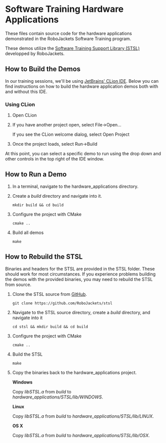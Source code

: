 # Software Training Hardware Applications #

These files contain source code for the hardware applications demonstrated in the RoboJackets Software Training program.

These demos utilize the [Software Training Support Library (STSL)](https://github.com/RoboJackets/stsl) developped by RoboJackets.

## How to Build the Demos ##

In our training sessions, we'll be using [JetBrains' CLion IDE](https://www.jetbrains.com/clion/). Below you can find instructions on how to build the hardware application demos both with and without this IDE.

### Using CLion ###

1. Open CLion

2. If you have another project open, select File->Open...

   If you see the CLion welcome dialog, select Open Project
   
3. Once the project loads, select Run->Build

At this point, you can select a specific demo to run using the drop down and other controls in the top right of the IDE window.

## How to Run a Demo ##

1. In a terminal, navigate to the hardware_applications directory.

2. Create a _build_ directory and navigate into it.

   ```mkdir build && cd build```
   
3. Configure the project with CMake

   ```cmake ..```
   
4. Build all demos

   ```make```

## How to Rebuild the STSL ##

Binaries and headers for the STSL are provided in the STSL folder. These should work for most circumstances. If you experience problems building the demos with the provided binaries, you may need to rebuild the STSL from source.

1. Clone the STSL source from [GitHub](https://github.com/RoboJackets/stsl).

   ```git clone https://github.com/RoboJackets/stsl```

2. Navigate to the STSL source directory, create a _build_ directory, and navigate into it

   ```cd stsl && mkdir build && cd build```
   
3. Configure the project with CMake

   ```cmake ..```
   
4. Build the STSL

   ```make```
   
5. Copy the binaries back to the hardware_applications project.
   
   __Windows__
   
   Copy _libSTSL.a_ from _build_ to _hardware_applications/STSL/lib/WINDOWS_.
   
   __Linux__
   
   Copy _libSTSL.a_ from _build_ to _hardware_applications/STSL/lib/LINUX_.

   __OS X__
   
   Copy _libSTSL.a_ from _build_ to _hardware_applications/STSL/lib/OSX_.